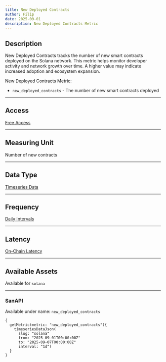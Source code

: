 ```yaml
---
title: New Deployed Contracts
author: Filip
date: 2025-09-01
description: New Deployed Contracts Metric
---
```


## Description
New Deployed Contracts tracks the number of new smart contracts deployed on the Solana 
network. This metric helps monitor developer activity and network growth over time. 
A higher value may indicate increased adoption and ecosystem expansion.

New Deployed Contracts Metric:
* `new_deployed_contracts` - The number of new smart contracts deployed

---

## Access

[Free Access](/metrics/details/access#free-access)

---

## Measuring Unit

Number of new contracts

---

## Data Type

[Timeseries Data](/metrics/details/data-type#timeseries-data)

---

## Frequency

[Daily Intervals](/metrics/details/frequency#daily-frequency)

---

## Latency

[On-Chain Latency](/metrics/details/latency#on-chain-latency)

---

## Available Assets

Available for `solana`

---

### SanAPI

Available under name: `new_deployed_contracts`


```graphql-explorer
{
  getMetric(metric: "new_deployed_contracts"){
    timeseriesDataJson(
      slug: "solana"
      from: "2025-09-01T00:00:00Z"
      to: "2025-09-07T00:00:00Z"
      interval: "1d")
  }
}
```
